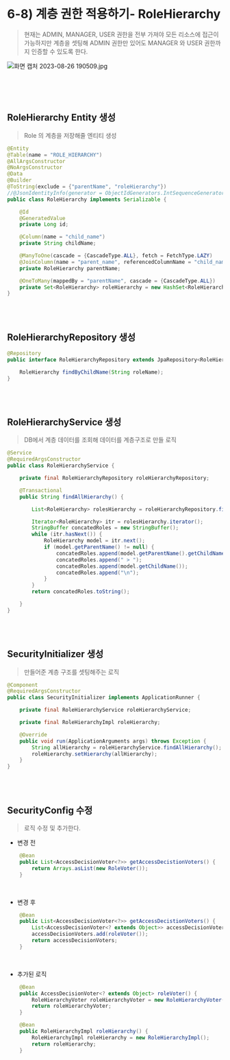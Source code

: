 # 6-8) 계층 권한 적용하기- RoleHierarchy
> 현재는 ADMIN, MANAGER, USER 권한을 전부 가져야 모든 리소스에 접근이 가능하지만 계층을 셋팅해 ADMIN 권한만 있어도 MANAGER 와 USER 권한까지 인증할 수 있도록 한다.  

![화면 캡처 2023-08-26 190509.jpg](..%2F..%2F..%2FDesktop%2F%ED%99%94%EB%A9%B4%20%EC%BA%A1%EC%B2%98%202023-08-26%20190509.jpg)

<br>
<br>
<br>

## RoleHierarchy Entity 생성
> Role 의 계층을 저장해줄 엔티티 생성
```java
@Entity
@Table(name = "ROLE_HIERARCHY")
@AllArgsConstructor
@NoArgsConstructor
@Data
@Builder
@ToString(exclude = {"parentName", "roleHierarchy"})
//@JsonIdentityInfo(generator = ObjectIdGenerators.IntSequenceGenerator.class)
public class RoleHierarchy implements Serializable {

	@Id
	@GeneratedValue
	private Long id;

	@Column(name = "child_name")
	private String childName;

	@ManyToOne(cascade = {CascadeType.ALL}, fetch = FetchType.LAZY)
	@JoinColumn(name = "parent_name", referencedColumnName = "child_name")
	private RoleHierarchy parentName;

	@OneToMany(mappedBy = "parentName", cascade = {CascadeType.ALL})
	private Set<RoleHierarchy> roleHierarchy = new HashSet<RoleHierarchy>();
}
```  

<br>
<br>

## RoleHierarchyRepository 생성
```java
@Repository
public interface RoleHierarchyRepository extends JpaRepository<RoleHierarchy, Long> {

	RoleHierarchy findByChildName(String roleName);
}
```

<br>
<br>

## RoleHierarchyService 생성
> DB에서 계층 데이터를 조회해 데이터를 계층구조로 만들 로직
```java
@Service
@RequiredArgsConstructor
public class RoleHierarchyService {

	private final RoleHierarchyRepository roleHierarchyRepository;

	@Transactional
	public String findAllHierarchy() {

		List<RoleHierarchy> rolesHierarchy = roleHierarchyRepository.findAll();

		Iterator<RoleHierarchy> itr = rolesHierarchy.iterator();
		StringBuffer concatedRoles = new StringBuffer();
		while (itr.hasNext()) {
			RoleHierarchy model = itr.next();
			if (model.getParentName() != null) {
				concatedRoles.append(model.getParentName().getChildName());
				concatedRoles.append(" > ");
				concatedRoles.append(model.getChildName());
				concatedRoles.append("\n");
			}
		}
		return concatedRoles.toString();

	}
}
```

<br>
<br>

## SecurityInitializer 생성
> 만들어준 계층 구조를 셋팅해주는 로직
```java
@Component
@RequiredArgsConstructor
public class SecurityInitializer implements ApplicationRunner {

	private final RoleHierarchyService roleHierarchyService;

	private final RoleHierarchyImpl roleHierarchy;

	@Override
	public void run(ApplicationArguments args) throws Exception {
		String allHierarchy = roleHierarchyService.findAllHierarchy();
		roleHierarchy.setHierarchy(allHierarchy);
	}
}
```

<br>
<br>

## SecurityConfig 수정
> 로직 수정 및 추가한다.

- 변경 전
```java
	@Bean
	public List<AccessDecisionVoter<?>> getAccessDecistionVoters() {
		return Arrays.asList(new RoleVoter());
	}
```

<br>


- 변경 후 
```java
	@Bean
	public List<AccessDecisionVoter<?>> getAccessDecistionVoters() {
		List<AccessDecisionVoter<? extends Object>> accessDecisionVoters = new ArrayList<>();
		accessDecisionVoters.add(roleVoter());
		return accessDecisionVoters;
	}
```


<br>



- 추가된 로직
```java
	@Bean
	public AccessDecisionVoter<? extends Object> roleVoter() {
		RoleHierarchyVoter roleHierarchyVoter = new RoleHierarchyVoter(roleHierarchy());
		return roleHierarchyVoter;
	}

	@Bean
	public RoleHierarchyImpl roleHierarchy() {
		RoleHierarchyImpl roleHierarchy = new RoleHierarchyImpl();
		return roleHierarchy;
	}
```



